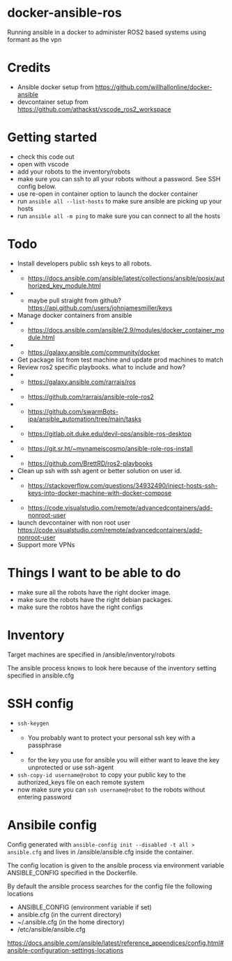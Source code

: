# docker-ansible-ros
Running ansible in a docker to administer ROS2 based systems using formant as the vpn

# Credits
* Ansible docker setup from https://github.com/willhallonline/docker-ansible
* devcontainer setup from https://github.com/athackst/vscode_ros2_workspace
# Getting started
* check this code out
* open with vscode
* add your robots to the inventory/robots
* make sure you can ssh to all your robots without a password. See SSH config below.
* use re-open in container option to launch the docker container
* run `ansible all --list-hosts` to make sure ansible are picking up your hosts
* run `ansible all -m ping` to make sure you can connect to all the hosts

# Todo

* Install developers public ssh keys to all robots. 
* * https://docs.ansible.com/ansible/latest/collections/ansible/posix/authorized_key_module.html
* * maybe pull straight from github? https://api.github.com/users/johnjamesmiller/keys
* Manage docker containers from ansible 
* * https://docs.ansible.com/ansible/2.9/modules/docker_container_module.html
* * https://galaxy.ansible.com/community/docker
* Get package list from test machine and update prod machines to match
* Review ros2 specific playbooks. what to include and how?
* * https://galaxy.ansible.com/rarrais/ros
* * https://github.com/rarrais/ansible-role-ros2
* * https://github.com/swarmBots-ipa/ansible_automation/tree/main/tasks
* * https://gitlab.oit.duke.edu/devil-ops/ansible-ros-desktop
* * https://git.sr.ht/~mynameiscosmo/ansible-role-ros-install
* * https://github.com/BrettRD/ros2-playbooks
* Clean up ssh with ssh agent or better solution on user id.
* * https://stackoverflow.com/questions/34932490/inject-hosts-ssh-keys-into-docker-machine-with-docker-compose
* * https://code.visualstudio.com/remote/advancedcontainers/add-nonroot-user
* launch devcontainer with non root user https://code.visualstudio.com/remote/advancedcontainers/add-nonroot-user
* Support more VPNs



# Things I want to be able to do

* make sure all the robots have the right docker image.
* make sure the robots have the right debian packages.
* make sure the robtos have the right configs


# Inventory

Target machines are specified in /ansible/inventory/robots

The ansible process knows to look here because of the inventory setting specified in ansible.cfg

# SSH config

* `ssh-keygen`
*  * You probably want to protect your personal ssh key with a passphrase
* * for the key you use for ansible you will either want to leave the key unprotected or use ssh-agent
* `ssh-copy-id username@robot` to copy your public key to the authorized_keys file on each remote system
* now make sure you can `ssh username@robot` to the robots without entering password


# Ansibile config

Config generated with `ansible-config init --disabled -t all > ansible.cfg` and lives in /ansible/ansible.cfg inside the container.

The config location is given to the ansible process via environment variable ANSIBLE_CONFIG specified in the Dockerfile.

By default the ansible process searches for the config file the following locations

* ANSIBLE_CONFIG (environment variable if set)
* ansible.cfg (in the current directory)
* ~/.ansible.cfg (in the home directory)
* /etc/ansible/ansible.cfg

https://docs.ansible.com/ansible/latest/reference_appendices/config.html#ansible-configuration-settings-locations

